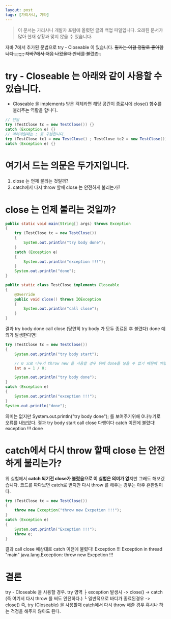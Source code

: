 ```yaml
---
layout: post
tags: [가리사니, 기타]
---
```


> 이 문서는 가리사니 개발자 포럼에 올렸던 글의 백업 파일입니다.
오래된 문서가 많아 현재 상황과 맞지 않을 수 있습니다.


자바 7에서 추가된 문법으로 try - Closeable 이 있습니다.
~~필자는 이걸 정말로 좋아합니다...;;;;; 자바7에서 처음 나왔을때 만세를 불렀죠..~~


# try - Closeable 는 아래와 같이 사용할 수 있습니다.
- Closeable 을 implements 받은 객체라면 해당 공간이 종료시에 close() 함수를 불러주는 역활을 합니다.
``` java
// 단일
try (TestClose tc = new TestClose()) {}
catch (Exception e) {}
// 여러개일때는 ; 로 구분합니다.
try (TestClose tc1 = new TestClose() ; TestClose tc2 = new TestClose()) {}
catch (Exception e) {}
```


# 여기서 드는 의문은 두가지입니다.
1. close 는 언제 불리는 것일까?
2. catch에서 다시 throw 할때 close 는 안전하게 불리는가?


# close 는 언제 불리는 것일까?
``` java
public static void main(String[] args) throws Exception
{
	try (TestClose tc = new TestClose())
	{
		System.out.println("try body done");
	}
	catch (Exception e)
	{
		System.out.println("exception !!!");
	}
	System.out.println("done");
}

public static class TestClose implements Closeable
{
	@Override
	public void close() throws IOException
	{
		System.out.println("call close");
	}
}
```
결과
try body done
call close (당연히 try body 가 모두 종료된 후 불렸다)
done
예외가 발생한다면!
``` java
try (TestClose tc = new TestClose())
{
	System.out.println("try body start");

	// 0 으로 나누기 throw new 를 사용할 경우 뒤에 done를 넣을 수 없기 때문에 이렇게 사용함.
	int a = 1 / 0;

	System.out.println("try body done");
}
catch (Exception e)
{
	System.out.println("exception !!!");
}
System.out.println("done");
```
의미는 없지만 System.out.println("try body done"); 를 보여주기위해 0나누기로 오류를 내보았다.
결과
try body start
call close 다행이다 catch 이전에 불렸다!
exception !!!
done


# catch에서 다시 throw 할때 close 는 안전하게 불리는가?
위 실험에서 **catch 되기전 close가 불렸음으로 이 실험은 의미가 없**지만 그래도 해보겠습니다.
코드를 짜다보면 catch로 받지만 다시 throw 를 해주는 경우는 아주 흔한일이다.
``` java
try (TestClose tc = new TestClose())
{
	throw new Exception("throw new Excpetion !!!");
}
catch (Exception e)
{
	System.out.println("Exception !!!");
	throw e;
}
```
결과
call close 예상대로 catch 이전에 불렸다!
Exception !!!
Exception in thread "main" java.lang.Exception: throw new Excpetion !!!


# 결론
 try - Closeable 을 사용할 경우.
 try 영역
├ exception 발생시 -> close() -> catch (즉 여기서 다시 throw 를 써도 안전하다.)
└ 일반적으로 바디가 종료된경우 -> close()
즉, try (Closeable) 을 사용할때 catch에서 다시 throw 해줄 경우 혹시나 하는 걱정을 해주지 않아도 된다.